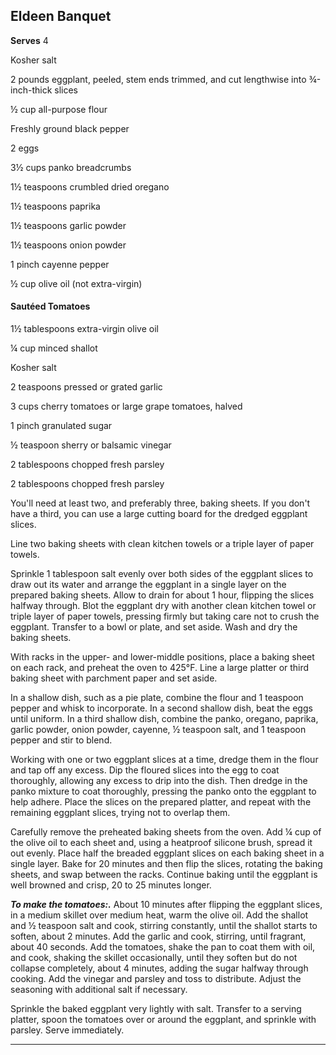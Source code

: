﻿## Eldeen Banquet

**Serves** 4

Kosher salt

2 pounds eggplant, peeled, stem ends trimmed, and cut lengthwise into ¾-inch-thick slices

½ cup all-purpose flour

Freshly ground black pepper

2 eggs

3½ cups panko breadcrumbs

1½ teaspoons crumbled dried oregano

1½ teaspoons paprika

1½ teaspoons garlic powder

1½ teaspoons onion powder

1 pinch cayenne pepper

½ cup olive oil (not extra-virgin)

#### Sautéed Tomatoes

1½ tablespoons extra-virgin olive oil

¼ cup minced shallot

Kosher salt

2 teaspoons pressed or grated garlic

3 cups cherry tomatoes or large grape tomatoes, halved

1 pinch granulated sugar

½ teaspoon sherry or balsamic vinegar

2 tablespoons chopped fresh parsley

2 tablespoons chopped fresh parsley

You'll need at least two, and preferably three, baking sheets. If you don't have a third, you can use a large cutting board for the dredged eggplant slices.

Line two baking sheets with clean kitchen towels or a triple layer of paper towels.

Sprinkle 1 tablespoon salt evenly over both sides of the eggplant slices to draw out its water and arrange the eggplant in a single layer on the prepared baking sheets. Allow to drain for about 1 hour, flipping the slices halfway through. Blot the eggplant dry with another clean kitchen towel or triple layer of paper towels, pressing firmly but taking care not to crush the eggplant. Transfer to a bowl or plate, and set aside. Wash and dry the baking sheets.

With racks in the upper- and lower-middle positions, place a baking sheet on each rack, and preheat the oven to 425°F. Line a large platter or third baking sheet with parchment paper and set aside.

In a shallow dish, such as a pie plate, combine the flour and 1 teaspoon pepper and whisk to incorporate. In a second shallow dish, beat the eggs until uniform. In a third shallow dish, combine the panko, oregano, paprika, garlic powder, onion powder, cayenne, ½ teaspoon salt, and 1 teaspoon pepper and stir to blend.

Working with one or two eggplant slices at a time, dredge them in the flour and tap off any excess. Dip the floured slices into the egg to coat thoroughly, allowing any excess to drip into the dish. Then dredge in the panko mixture to coat thoroughly, pressing the panko onto the eggplant to help adhere. Place the slices on the prepared platter, and repeat with the remaining eggplant slices, trying not to overlap them.

Carefully remove the preheated baking sheets from the oven. Add ¼ cup of the olive oil to each sheet and, using a heatproof silicone brush, spread it out evenly. Place half the breaded eggplant slices on each baking sheet in a single layer. Bake for 20 minutes and then flip the slices, rotating the baking sheets, and swap between the racks. Continue baking until the eggplant is well browned and crisp, 20 to 25 minutes longer.

***To make the tomatoes:.*** About 10 minutes after flipping the eggplant slices, in a medium skillet over medium heat, warm the olive oil. Add the shallot and ½ teaspoon salt and cook, stirring constantly, until the shallot starts to soften, about 2 minutes. Add the garlic and cook, stirring, until fragrant, about 40 seconds. Add the tomatoes, shake the pan to coat them with oil, and cook, shaking the skillet occasionally, until they soften but do not collapse completely, about 4 minutes, adding the sugar halfway through cooking. Add the vinegar and parsley and toss to distribute. Adjust the seasoning with additional salt if necessary.

Sprinkle the baked eggplant very lightly with salt. Transfer to a serving platter, spoon the tomatoes over or around the eggplant, and sprinkle with parsley. Serve immediately.

---

